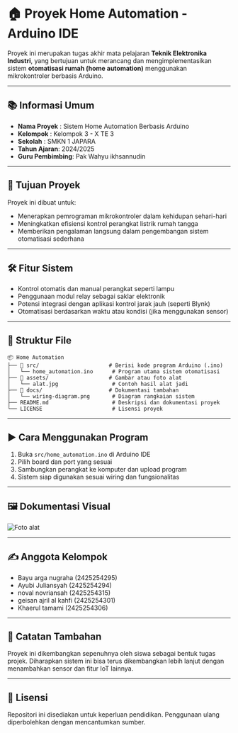 # 🏠 Proyek Home Automation - Arduino IDE

Proyek ini merupakan tugas akhir mata pelajaran **Teknik Elektronika Industri**, yang bertujuan untuk merancang dan mengimplementasikan sistem **otomatisasi rumah (home automation)** menggunakan mikrokontroler berbasis Arduino.

---

## 📚 Informasi Umum

- **Nama Proyek** : Sistem Home Automation Berbasis Arduino
- **Kelompok**    : Kelompok 3 - X TE 3
- **Sekolah**     : SMKN 1 JAPARA
- **Tahun Ajaran**: 2024/2025
- **Guru Pembimbing**: Pak Wahyu ikhsannudin

---

## 🎯 Tujuan Proyek

Proyek ini dibuat untuk:
- Menerapkan pemrograman mikrokontroler dalam kehidupan sehari-hari
- Meningkatkan efisiensi kontrol perangkat listrik rumah tangga
- Memberikan pengalaman langsung dalam pengembangan sistem otomatisasi sederhana

---

## 🛠️ Fitur Sistem

- Kontrol otomatis dan manual perangkat seperti lampu
- Penggunaan modul relay sebagai saklar elektronik
- Potensi integrasi dengan aplikasi kontrol jarak jauh (seperti Blynk)
- Otomatisasi berdasarkan waktu atau kondisi (jika menggunakan sensor)

---

## 📁 Struktur File

```
📦 Home Automation  
├── 📁 src/                      # Berisi kode program Arduino (.ino)  
│   └── home_automation.ino      # Program utama sistem otomatisasi  
├── 📁 assets/                   # Gambar atau foto alat  
│   └── alat.jpg                 # Contoh hasil alat jadi  
├── 📁 docs/                     # Dokumentasi tambahan  
│   └── wiring-diagram.png       # Diagram rangkaian sistem  
├── README.md                    # Deskripsi dan dokumentasi proyek  
└── LICENSE                      # Lisensi proyek  
```

---

## ▶️ Cara Menggunakan Program

1. Buka `src/home_automation.ino` di Arduino IDE
2. Pilih board dan port yang sesuai 
3. Sambungkan perangkat ke komputer dan upload program
4. Sistem siap digunakan sesuai wiring dan fungsionalitas

---

## 🖼️ Dokumentasi Visual

![Foto alat](assets/alat.jpg)  

---

## ✍️ Anggota Kelompok

- Bayu arga nugraha     (2425254295)
- Ayubi Juliansyah      (2425254294)
- noval novriansah      (2425254315)
- geisan ajril al kahfi (2425254301)
- Khaerul tamami        (2425254306)

---

## 📄 Catatan Tambahan

Proyek ini dikembangkan sepenuhnya oleh siswa sebagai bentuk tugas projek. Diharapkan sistem ini bisa terus dikembangkan lebih lanjut dengan menambahkan sensor dan fitur IoT lainnya.

---

## 📃 Lisensi

Repositori ini disediakan untuk keperluan pendidikan. Penggunaan ulang diperbolehkan dengan mencantumkan sumber.
